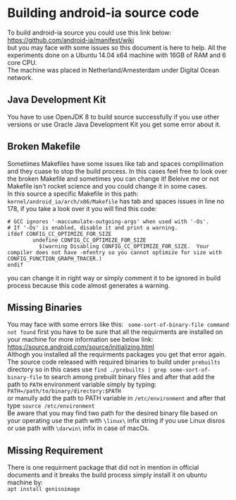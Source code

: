 # Building android-ia source code
To build android-ia source you could use this link below:  
https://github.com/android-ia/manifest/wiki  
but you may face with some issues so this document is here to help.
All the experiments done on a Ubuntu 14.04 x64 machine with 16GB of RAM and 6 core CPU.  
The machine was placed in Netherland/Amesterdam under Digital Ocean network.  

## Java Development Kit
You have to use OpenJDK 8 to build source successfully if you use other versions or use Oracle Java Development Kit you get some error about it.

## Broken Makefile
Sometimes Makefiles have some issues like tab and spaces compilimation and they cuase to stop the build process.
In this cases feel free to look over the broken Makefile and sometimes you can change it!
Beleive me or not Makefile isn't rocket science and you could change it in some cases.  
In this source a specific Makefile in this path:  
```kernel/android_ia/arch/x86/Makefile```
has tab and spaces issues in line no 178, if you take a look over it you will find this code:    
```
# GCC ignores '-maccumulate-outgoing-args' when used with '-Os'.
# If '-Os' is enabled, disable it and print a warning.
ifdef CONFIG_CC_OPTIMIZE_FOR_SIZE
        undefine CONFIG_CC_OPTIMIZE_FOR_SIZE
          $(warning Disabling CONFIG_CC_OPTIMIZE_FOR_SIZE.  Your compiler does not have -mfentry so you cannot optimize for size with CONFIG_FUNCTION_GRAPH_TRACER.)
endif
```
you can change it in right way or simply comment it to be ignored in build process because this code almost generates a warning.

## Missing Binaries
You may face with some errors like this:
``` some-sort-of-binary-file command not found```
first you have to be sure that all the requirments are installed on your machine for more information see below link:  
https://source.android.com/source/initializing.html  
Althogh you installed all the requirments packages you get that error again.  
The source code released with required binaries to build under `prebuilts` directory so in this cases use `find ./prebuilts | grep some-sort-of-binary-file` to search among prebuilt binary files and after that add the path to `PATH` environment variable simply by typing:  
``` PATH=/path/to/binary/directory:$PATH ```  
or manully add the path to PATH variable in `/etc/environment` and after that type `source /etc/environment`  
Be aware that you may find two path for the desired binary file based on your operating use the path with `\linux\` infix string if you use Linux disros or use path with `\darwin\` infix in case of macOs.  


## Missing Requirement
There is one requirment package that did not in mention in official documents and it breaks the build process simply install it on ubuntu machine by:  
```apt install genisoimage```

